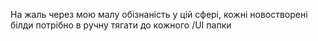На жаль через мою малу обізнаність у цій сфері, кожні новостворені білди потрібно в ручну тягати до кожного /UI папки